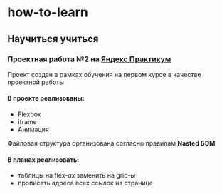 # how-to-learn
## Научиться учиться
### Проектная работа №2 на [Яндекс Практикум](https://www.praktikum.yandex.ru)

Проект создан в рамках обучения на первом курсе в качестве проектной работы

#### В проекте реализованы:
* Flexbox
* iframe
* Анимация

Файловая структура организована согласно правилам **Nasted БЭМ**

#### В планах реализовать:
* таблицы на flex-*ах* заменить на grid-*ы*
* прописать адреса всех ссылок на странице
